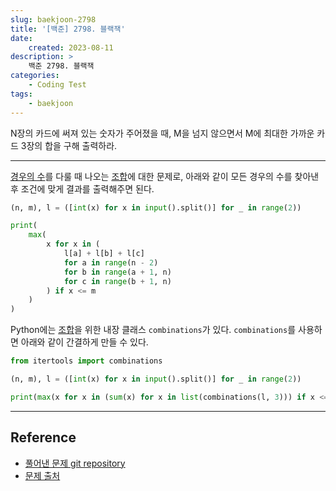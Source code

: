 ```yaml
---
slug: baekjoon-2798
title: '[백준] 2798. 블랙잭'
date:
    created: 2023-08-11
description: >
    백준 2798. 블랙잭
categories:
    - Coding Test
tags:
    - baekjoon
---
```


N장의 카드에 써져 있는 숫자가 주어졌을 때, M을 넘지 않으면서 M에 최대한 가까운 카드 3장의 합을 구해 출력하라.  

<!-- more -->

---

[경우의 수](./2022-12-24-statistical_probability.md/#2-경우의-수)를 다룰 때 나오는 [조합](./2022-12-24-statistical_probability.md/#2-3-조합)에 대한 문제로, 아래와 같이 모든 경우의 수를 찾아낸 후 조건에 맞게 결과를 출력해주면 된다.  

```python
(n, m), l = ([int(x) for x in input().split()] for _ in range(2))

print(
    max(
        x for x in (
            l[a] + l[b] + l[c]
            for a in range(n - 2)
            for b in range(a + 1, n)
            for c in range(b + 1, n)
        ) if x <= m
    )
)
```

Python에는 [조합](./2022-12-24-statistical_probability.md/#2-3-조합)을 위한 내장 클래스 `combinations`가 있다. `combinations`를 사용하면 아래와 같이 간결하게 만들 수 있다.  

```python
from itertools import combinations

(n, m), l = ([int(x) for x in input().split()] for _ in range(2))

print(max(x for x in (sum(x) for x in list(combinations(l, 3))) if x <= m))
```

---
## Reference
- [풀어낸 문제 git repository](https://github.com/djccnt15/coding_test)
- [문제 출처](https://www.acmicpc.net/problem/2798)